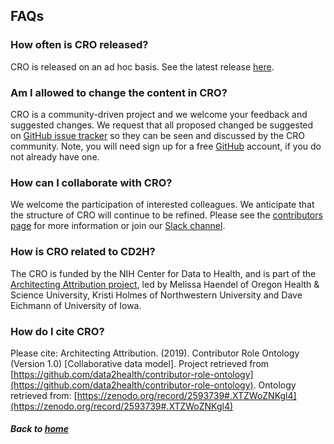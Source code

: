 ---
---
## FAQs

### How often is CRO released?
CRO is released on an ad hoc basis. See the latest release [here](https://github.com/data2health/contributor-role-ontology/releases).

### Am I allowed to change the content in CRO?
CRO is a community-driven project and we welcome your feedback and suggested changes. We request that all proposed changed be suggested on [GitHub issue tracker](https://github.com/data2health/contributor-role-ontology) so they can be seen and discussed by the CRO community. Note, you will need sign up for a free [GitHub](https:github.com) account, if you do not already have one.

### How can I collaborate with CRO?
We welcome the participation of interested colleagues. We anticipate that the structure of CRO will continue to be refined. Please see the [contributors page](https://data2health.github.io/contributor-role-ontology/pages/contributors.html) for more information or join our [Slack channel](https://cd2h.slack.com/?redir=%2Fmessages%2FCE75A2EF3).

### How is CRO related to CD2H?
The CRO is funded by the NIH Center for Data to Health, and is part of the [Architecting Attribution project](https://github.com/data2health/architecting_attribution), led by Melissa Haendel of Oregon Health & Science University, Kristi Holmes of Northwestern University and Dave Eichmann of University of Iowa.

### How do I cite CRO?
Please cite: Architecting Attribution. (2019). Contributor Role Ontology (Version 1.0) [Collaborative data model]. Project retrieved from [https://github.com/data2health/contributor-role-ontology](https://github.com/data2health/contributor-role-ontology). Ontology retrieved from: [https://zenodo.org/record/2593739#.XTZWoZNKgl4](https://zenodo.org/record/2593739#.XTZWoZNKgl4)

##### Back to [home](https://data2health.github.io/contributor-role-ontology/)
